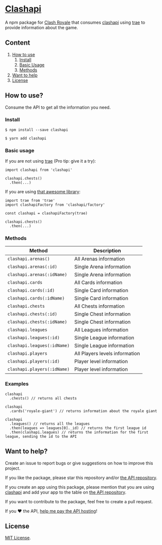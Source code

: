 # [Clashapi](https://www.npmjs.com/package/clashapi/)

A npm package for [Clash Royale](http://supercell.com/en/games/clashroyale/) that consumes [clashapi](http://clashapi.xyz/) using [trae](https://github.com/Huemul/trae) to provide information about the game.

## Content

1. [How to use](#how-to-use)
    1. [Install](#install)
    2. [Basic Usage](#basic-usage)
    3. [Methods](#methods)
2. [Want to help](#want-to-help)
3. [License](#license)

## How to use?

Consume the API to get all the information you need.

### Install

```
$ npm install --save clashapi
```

```
$ yarn add clashapi
```

### Basic usage

If you are not using [trae](https://github.com/Huemul/trae) (Pro tip: give it a try):

```
import clashapi from 'clashapi'

clashapi.chests()
  .then(...)
```

If you are using [that awesome library](https://github.com/Huemul/trae):

```
import trae from 'trae'
import clashapiFactory from 'clashapi/factory'

const clashapi = clashapiFactory(trae)

clashapi.chests()
  .then(...)
```

### Methods

| Method | Description |
|---|---|
| `clashapi.arenas()` | All Arenas information |
| `clashapi.arenas(:id)` | Single Arena information |
| `clashapi.arenas(:idName)` | Single Arena information |
| `clashapi.cards` | All Cards information |
| `clashapi.cards(:id)` | Single Card information |
| `clashapi.cards(:idName)` | Single Card information |
| `clashapi.chests` | All Chests information |
| `clashapi.chests(:id)` | Single Chest information |
| `clashapi.chests(:idName)` | Single Chest information |
| `clashapi.leagues` | All Leagues information |
| `clashapi.leagues(:id)` | Single League information |
| `clashapi.leagues(:idName)` | Single League information |
| `clashapi.players` | All Players levels information |
| `clashapi.players(:id)` | Player level information |
| `clashapi.players(:idName)` | Player level information |

### Examples

```
clashapi
  .chests() // returns all chests
  
clashapi
  .cards('royale-giant') // returns information about the royale giant

clashapi
  .leagues() // returns all the leagues
  .then(leagues => leagues[0]._id) // returns the first league id
  .then(clashapi.leagues) // returns the information for the first league, sending the id to the API
```

## Want to help?

Create an issue to report bugs or give suggestions on how to improve this project.

If you like the package, please star this repository and/or [the API repository](https://github.com/martincarrera/clash-royale-api).

If you create an app using this package, please mention that you are using [clashapi](http://clashapi.xyz) and add your app to the table on [the API repository](https://github.com/martincarrera/clash-royale-api).

If you want to contribute to the package, feel free to create a pull request.

If you ❤️ the API, [help me pay the API hosting](http://patreon.com/martincarrera)!

## License

[MIT License](https://github.com/martincarrera/clashapi/blob/master/LICENSE).
